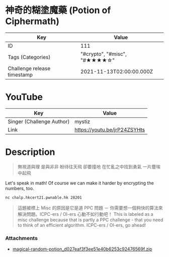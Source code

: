 # 神奇的糊塗魔藥 (Potion of Ciphermath)


| Key | Value |
| --- | ----- |
| ID | 111 |
| Tags (Categories) | "#crypto", "#misc", "#★★★★☆" |
| Challenge release timestamp | 2021-11-13T02:00:00.000Z |

# YouTube

| Key | Value |
| --- | ----- |
| Singer (Challenge Author) | mystiz
| Link | https://youtu.be/jrP24ZSYHts

# Description

> 無視道與理 是與非非 盼待往天飛 卻要撞地
> 在忙亂之中找到勇氣 一片塵埃中起飛

Let's speak in math! Of course we can make it harder by encrypting the numbers, too.

```bash
nc chalp.hkcert21.pwnable.hk 28201
```

> 這題被標上 Misc 的原因是它是道 PPC 問題 － 你需要想一個夠快的算法來解決問題。ICPC-ers / OI-ers 心動不如行動吧！
> This is labeled as a misc challenge because that is partly a PPC challenge - that you need to think of an efficient algorithm. ICPC-ers / OI-ers, go ahead!

### Attachments

- [magical-random-potion_d027eaf3f3ee51e40b6253c92476569f.zip](https://file.hkcert21.pwnable.hk/magical-random-potion_d027eaf3f3ee51e40b6253c92476569f.zip)